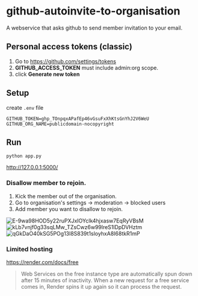 # github-autoinvite-to-organisation

A webservice that asks github to send member invitation to your email.

## Personal access tokens (classic)

1. Go to https://github.com/settings/tokens
2. **GITHUB_ACCESS_TOKEN** must include admin:org scope. 
3. click **Generate new token**

## Setup

create `.env` file

```
GITHUB_TOKEN=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
GITHUB_ORG_NAME=publicdomain-nocopyright
```
## Run

`python app.py`

http://127.0.0.1:5000/



### Disallow member to rejoin.
1. Kick the member out of the organisation.
2. Go to organisation's settings -> moderation -> blocked users
3. Add member you want to disallow to rejoin.

![E-9wa98HOD5y22ruPXJxIOYclk4hjxasw7EqRyVBsM](https://user-images.githubusercontent.com/21064622/231753938-db25b822-442d-477a-8396-f3b2544f14e5.png)
![kLb7vnjf0g33sqLMw_TZsCwz6w99lreS1lDpDVHztm](https://user-images.githubusercontent.com/21064622/231753994-40720259-ce61-4d7e-b7f0-e9f3d48c3a6d.png)
![qGkDaO40kSG5POg13l8S839t1sloyhxA8I68tkR1mP](https://user-images.githubusercontent.com/21064622/231754024-f99b36f4-989b-4527-92e2-1236b17b2ae5.png)

### Limited hosting

https://render.com/docs/free

> Web Services on the free instance type are automatically spun down after 15 minutes of inactivity. 
> When a new request for a free service comes in, Render spins it up again so it can process the request.
